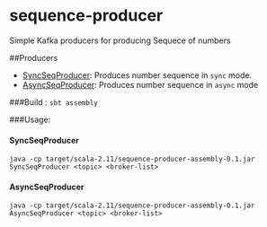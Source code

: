 # sequence-producer
Simple Kafka producers for producing Sequece of numbers

##Producers
* [SyncSeqProducer](src/main/scala/SyncSeqProducer.scala): Produces number sequence in `sync` mode.
* [AsyncSeqProducer](src/main/scala/AsyncSeqProducer.scala): Produces number sequence in `async` mode

###Build : 
`sbt assembly`

###Usage:

#### SyncSeqProducer
```shell
java -cp target/scala-2.11/sequence-producer-assembly-0.1.jar SyncSeqProducer <topic> <broker-list>
```

#### AsyncSeqProducer
```shell
java -cp target/scala-2.11/sequence-producer-assembly-0.1.jar AsyncSeqProducer <topic> <broker-list>
```
